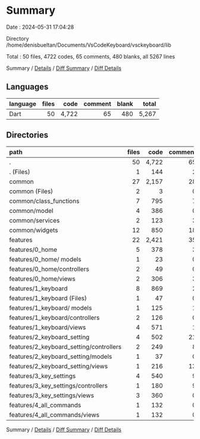 # Summary

Date : 2024-05-31 17:04:28

Directory /home/denisbueltan/Documents/VsCodeKeyboard/vsckeyboard/lib

Total : 50 files,  4722 codes, 65 comments, 480 blanks, all 5267 lines

Summary / [Details](details.md) / [Diff Summary](diff.md) / [Diff Details](diff-details.md)

## Languages
| language | files | code | comment | blank | total |
| :--- | ---: | ---: | ---: | ---: | ---: |
| Dart | 50 | 4,722 | 65 | 480 | 5,267 |

## Directories
| path | files | code | comment | blank | total |
| :--- | ---: | ---: | ---: | ---: | ---: |
| . | 50 | 4,722 | 65 | 480 | 5,267 |
| . (Files) | 1 | 144 | 2 | 12 | 158 |
| common | 27 | 2,157 | 28 | 234 | 2,419 |
| common (Files) | 2 | 3 | 0 | 3 | 6 |
| common/class_functions | 7 | 795 | 7 | 97 | 899 |
| common/model | 4 | 386 | 0 | 44 | 430 |
| common/services | 2 | 123 | 3 | 14 | 140 |
| common/widgets | 12 | 850 | 18 | 76 | 944 |
| features | 22 | 2,421 | 35 | 234 | 2,690 |
| features/0_home | 5 | 378 | 3 | 37 | 418 |
| features/0_home/ models | 1 | 23 | 0 | 7 | 30 |
| features/0_home/controllers | 2 | 49 | 0 | 16 | 65 |
| features/0_home/views | 2 | 306 | 3 | 14 | 323 |
| features/1_keyboard | 8 | 869 | 2 | 92 | 963 |
| features/1_keyboard (Files) | 1 | 47 | 0 | 8 | 55 |
| features/1_keyboard/ models | 1 | 125 | 1 | 14 | 140 |
| features/1_keyboard/controllers | 2 | 126 | 0 | 24 | 150 |
| features/1_keyboard/views | 4 | 571 | 1 | 46 | 618 |
| features/2_keyboard_setting | 4 | 502 | 21 | 63 | 586 |
| features/2_keyboard_setting/controllers | 2 | 249 | 8 | 47 | 304 |
| features/2_keyboard_setting/models | 1 | 37 | 0 | 6 | 43 |
| features/2_keyboard_setting/views | 1 | 216 | 13 | 10 | 239 |
| features/3_key_settings | 4 | 540 | 9 | 39 | 588 |
| features/3_key_settings/controllers | 1 | 180 | 9 | 26 | 215 |
| features/3_key_settings/views | 3 | 360 | 0 | 13 | 373 |
| features/4_all_commands | 1 | 132 | 0 | 3 | 135 |
| features/4_all_commands/views | 1 | 132 | 0 | 3 | 135 |

Summary / [Details](details.md) / [Diff Summary](diff.md) / [Diff Details](diff-details.md)